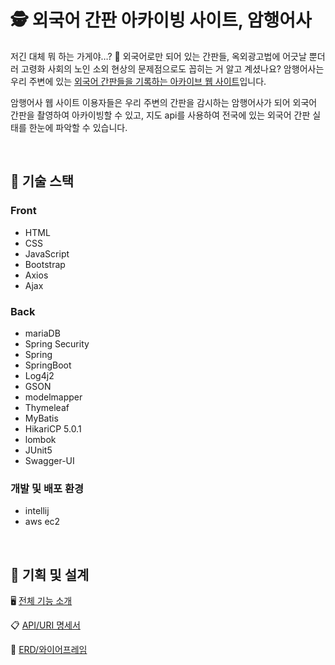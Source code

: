 # 🕵️ 외국어 간판 아카이빙 사이트, 암행어사
저긴 대체 뭐 하는 가게야…? 🤔
외국어로만 되어 있는 간판들, 옥외광고법에 어긋날 뿐더러 고령화 사회의 노인 소외 현상의 문제점으로도 꼽히는 거 알고 계셨나요?
암행어사는 우리 주변에 있는 [외국어 간판들을 기록하는 아카이브 웹 사이트](http://sbarchive-env.eba-ndqmnphy.ap-northeast-2.elasticbeanstalk.com)입니다.

암행어사 웹 사이트 이용자들은 우리 주변의 간판을 감시하는 암행어사가 되어 외국어 간판을 촬영하여 아카이빙할 수 있고, 지도 api를 사용하여 전국에 있는 외국어 간판 실태를 한눈에 파악할 수 있습니다.

<br>


## 🔨 기술 스택
### Front
- HTML
- CSS
- JavaScript
- Bootstrap
- Axios
- Ajax

### Back
- mariaDB
- Spring Security
- Spring
- SpringBoot
- Log4j2
- GSON
- modelmapper
- Thymeleaf
- MyBatis
- HikariCP 5.0.1
- lombok
- JUnit5
- Swagger-UI


### 개발 및 배포 환경
- intellij
- aws ec2

<br>

## 📄 기획 및 설계
🖥 [전체 기능 소개](https://www.notion.so/6e814f3eef7e4fc09b8267c37c6b6a88)

📋 [API/URI 명세서](https://www.notion.so/API-URI-080e237dbd3a493d8c39384311219d8b)

📐 [ERD/와이어프레임](https://www.notion.so/ERD-67885fe63b79472687674f13f735b9ee)

